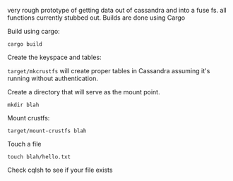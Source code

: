 very rough prototype of getting data out of cassandra and into a fuse fs. all functions currently stubbed out.
Builds are done using Cargo

Build using cargo:

`cargo build`

Create the keyspace and tables:

`target/mkcrustfs` will create proper tables in Cassandra assuming it's running without authentication. 

Create a directory that will serve as the mount point.

`mkdir blah`

Mount crustfs:

`target/mount-crustfs blah`

Touch a file

`touch blah/hello.txt`

Check cqlsh to see if your file exists


